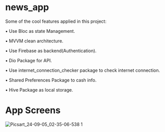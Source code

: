 # news_app

Some of the cool features applied in this project:

• Use Bloc as state Management.

• MVVM clean architecture.

• Use Firebase as backend(Authentication).

• Dio Package for API.

• Use internet_connection_checker package to check internet connection.

• Shared Preferences Package to cash info.

• Hive Package as local storage.

# App Screens
![Picsart_24-09-05_02-35-06-538 1](https://github.com/user-attachments/assets/4125af30-1421-424c-91f0-25848baf2d84)

